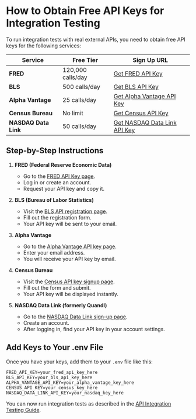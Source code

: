 # How to Obtain Free API Keys for Integration Testing

To run integration tests with real external APIs, you need to obtain free API keys for the following services:

| Service                | Free Tier              | Sign Up URL                                                      |
|------------------------|------------------------|------------------------------------------------------------------|
| **FRED**               | 120,000 calls/day      | [Get FRED API Key](https://fred.stlouisfed.org/docs/api/api_key.html)         |
| **BLS**                | 500 calls/day          | [Get BLS API Key](https://www.bls.gov/developers/api_signature_v2.htm)        |
| **Alpha Vantage**      | 25 calls/day           | [Get Alpha Vantage API Key](https://www.alphavantage.co/support/#api-key)     |
| **Census Bureau**      | No limit               | [Get Census API Key](https://api.census.gov/data/key_signup.html)             |
| **NASDAQ Data Link**   | 50 calls/day           | [Get NASDAQ Data Link API Key](https://data.nasdaq.com/sign-up)               |

## Step-by-Step Instructions

1. **FRED (Federal Reserve Economic Data)**
   - Go to the [FRED API Key page](https://fred.stlouisfed.org/docs/api/api_key.html).
   - Log in or create an account.
   - Request your API key and copy it.

2. **BLS (Bureau of Labor Statistics)**
   - Visit the [BLS API registration page](https://www.bls.gov/developers/api_signature_v2.htm).
   - Fill out the registration form.
   - Your API key will be sent to your email.

3. **Alpha Vantage**
   - Go to the [Alpha Vantage API key page](https://www.alphavantage.co/support/#api-key).
   - Enter your email address.
   - You will receive your API key by email.

4. **Census Bureau**
   - Visit the [Census API key signup page](https://api.census.gov/data/key_signup.html).
   - Fill out the form and submit.
   - Your API key will be displayed instantly.

5. **NASDAQ Data Link (formerly Quandl)**
   - Go to the [NASDAQ Data Link sign-up page](https://data.nasdaq.com/sign-up).
   - Create an account.
   - After logging in, find your API key in your account settings.

## Add Keys to Your .env File

Once you have your keys, add them to your `.env` file like this:

```
FRED_API_KEY=your_fred_api_key_here
BLS_API_KEY=your_bls_api_key_here
ALPHA_VANTAGE_API_KEY=your_alpha_vantage_key_here
CENSUS_API_KEY=your_census_key_here
NASDAQ_DATA_LINK_API_KEY=your_nasdaq_key_here
```

You can now run integration tests as described in the [API Integration Testing Guide](./api-reference.md).
